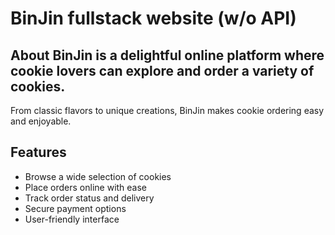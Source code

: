 # BinJin fullstack website (w/o API)

## About BinJin is a delightful online platform where cookie lovers can explore and order a variety of cookies. 
From classic flavors to unique creations, BinJin makes cookie ordering easy and enjoyable. 

## Features 
 - Browse a wide selection of cookies
 - Place orders online with ease
 - Track order status and delivery
 - Secure payment options
 - User-friendly interface
 
